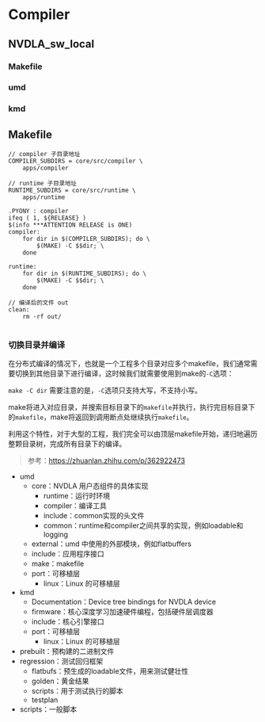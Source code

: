 # Compiler
## NVDLA_sw_local
### Makefile
### umd
### kmd


## Makefile
```
// compiler 子目录地址
COMPILER_SUBDIRS = core/src/compiler \
	apps/compiler

// runtime 子目录地址
RUNTIME_SUBDIRS = core/src/runtime \
	apps/runtime

.PYONY : compiler
ifeq ( 1, ${RELEASE} )
$(info ***ATTENTION RELEASE is ONE)
compiler:
	for dir in $(COMPILER_SUBDIRS); do \
		$(MAKE) -C $$dir; \
	done

runtime:
	for dir in $(RUNTIME_SUBDIRS); do \
		$(MAKE) -C $$dir; \
	done

// 编译后的文件 out
clean:
	rm -rf out/
  
```

### 切换目录并编译
在分布式编译的情况下，也就是一个工程多个目录对应多个makefile，我们通常需要切换到其他目录下进行编译，这时候我们就需要使用到make的`-C`选项：

`make -C dir`
需要注意的是，`-C`选项只支持大写，不支持小写。

make将进入对应目录，并搜索目标目录下的`makefile`并执行，执行完目标目录下的`makefile`，make将返回到调用断点处继续执行`makefile`。

利用这个特性，对于大型的工程，我们完全可以由顶层makefile开始，递归地遍历整颗目录树，完成所有目录下的编译。

> 参考：https://zhuanlan.zhihu.com/p/362922473

+ umd
	+ core：NVDLA 用户态组件的具体实现  
	 	+ runtime：运行时环境  
        - compiler：编译工具  
        - include：common实现的头文件  
        - common：runtime和compiler之间共享的实现，例如loadable和logging  
    - external：umd 中使用的外部模块，例如flatbuffers  
    - include：应用程序接口  
    - make：makefile  
    - port：可移植层  
        - linux：Linux 的可移植层  
+ kmd
  + Documentation：Device tree bindings for NVDLA device
  + firmware：核心深度学习加速硬件编程，包括硬件层调度器
  + include：核心引擎接口
  + port：可移植层
    + linux：Linux 的可移植层
+ prebuilt：预构建的二进制文件
+ regression：测试回归框架
  + flatbufs：预生成的loadable文件，用来测试健壮性
  + golden：黄金结果
  + scripts：用于测试执行的脚本
  + testplan
+ scripts：一般脚本

## 

